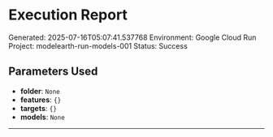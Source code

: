 
# Execution Report

Generated: 2025-07-16T05:07:41.537768
Environment: Google Cloud Run
Project: modelearth-run-models-001
Status: Success

## Parameters Used
- **folder**: `None`
- **features**: `{}`
- **targets**: `{}`
- **models**: `None`

---
